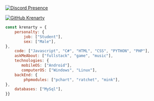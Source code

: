 [![Discord Presence](https://lanyard-profile-readme.vercel.app/api/879740287801495572)](https://discord.com/users/879740287801495572)

[![GitHub Krenarty](https://img.shields.io/badge/@krenarty-8b72ff?style=flat&logo=Instagram&logoColor=white)](https://github.com/krenarty)&nbsp;
<a href="https://www.instagram.com/krenarty"></a> &nbsp;

```javascript
const krenarty = {
    personalty: {
        job: ["Student"],
        sex: ["Male"],
},               
    code: ["Javascript", "C#", "HTML", "CSS", "PYTHON", "PHP"],
    askMeAbout: ["fullstack", "game", "music"],
    technologies: {
       mobileOS: ["Android"],
       computerOS: ["Windows", "Linux"],
    backEnd: {
        phpmodules: ["pchart", "ratchet", "mink"],
},
    databases: ["MySql"],
}}
```
